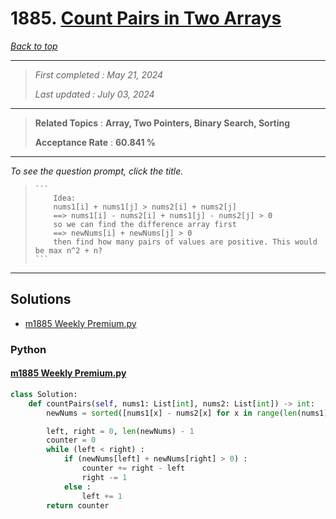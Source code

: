 # 1885. [Count Pairs in Two Arrays](<https://leetcode.com/problems/count-pairs-in-two-arrays>)

*[Back to top](<../README.md>)*

------

> *First completed : May 21, 2024*
>
> *Last updated : July 03, 2024*


------

> **Related Topics** : **Array, Two Pointers, Binary Search, Sorting**
>
> **Acceptance Rate** : **60.841 %**


------

*To see the question prompt, click the title.*

>     ```
>         Idea:
>         nums1[i] + nums1[j] > nums2[i] + nums2[j]
>         ==> nums1[i] - nums2[i] + nums1[j] - nums2[j] > 0
>         so we can find the difference array first
>         ==> newNums[i] + newNums[j] > 0
>         then find how many pairs of values are positive. This would be max n^2 + n?
>     ```

------

## Solutions

- [m1885 Weekly Premium.py](<../my-submissions/m1885 Weekly Premium.py>)
### Python
#### [m1885 Weekly Premium.py](<../my-submissions/m1885 Weekly Premium.py>)
```Python
class Solution:
    def countPairs(self, nums1: List[int], nums2: List[int]) -> int:
        newNums = sorted([nums1[x] - nums2[x] for x in range(len(nums1))])

        left, right = 0, len(newNums) - 1
        counter = 0
        while (left < right) :
            if (newNums[left] + newNums[right] > 0) :
                counter += right - left
                right -= 1
            else :
                left += 1
        return counter

```

